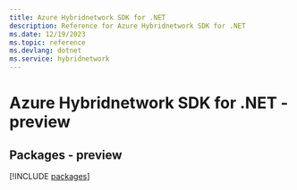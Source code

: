 ```yaml
---
title: Azure Hybridnetwork SDK for .NET
description: Reference for Azure Hybridnetwork SDK for .NET
ms.date: 12/19/2023
ms.topic: reference
ms.devlang: dotnet
ms.service: hybridnetwork
---
```

# Azure Hybridnetwork SDK for .NET - preview
## Packages - preview
[!INCLUDE [packages](hybridnetwork-index.md)]